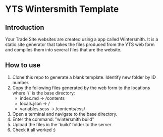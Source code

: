 # YTS Wintersmith Template
## Introduction

Your Trade Site websites are created using a app called Wintersmith.
It is a static site generator that takes the files produced from the YTS web form and compiles them into several files that are the website.

## How to use

1) Clone this repo to generate a blank template. Identify new folder by ID number.
2) Copy the following files generated by the web form to the locations where '/' is the base directory:
    - index.md -> /contents
    - locals.json -> /
    - variables.scss -> /contents/css/
3) Open a terminal and navigate to the base directory.
4) Enter the command: "wintersmith build"
5) Upload the files in the 'build' folder to the server
6) Check it all worked :)
